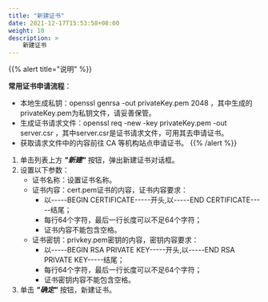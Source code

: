 ```yaml
---
title: "新建证书"
date: 2021-12-17T15:53:58+08:00
weight: 10
description: >
    新建证书
---
```



{{% alert title="说明" %}}

**常用证书申请流程**：

- 本地生成私钥：openssl genrsa -out privateKey.pem 2048 ，其中生成的privateKey.pem为私钥文件，请妥善保管。
- 生成证书请求文件：openssl req -new -key privateKey.pem -out server.csr ，其中server.csr是证书请求文件，可用其去申请证书。
- 获取请求文件中的内容前往 CA 等机构站点申请证书。
{{% /alert %}}

1. 单击列表上方 **_"新建"_** 按钮，弹出新建证书对话框。
2. 设置以下参数：
    - 证书名称：设置证书名称。
    - 证书内容：cert.pem证书的内容，证书内容要求：
        - 以-----BEGIN CERTIFICATE-----开头,以-----END CERTIFICATE-----结尾；
        - 每行64个字符，最后一行长度可以不足64个字符；
        - 证书内容不能包含空格。
    - 证书密钥：privkey.pem密钥的内容，密钥内容要求：
        - 以-----BEGIN RSA PRIVATE KEY-----开头,以-----END RSA PRIVATE KEY-----结尾；
        - 每行64个字符，最后一行长度可以不足64个字符；
        - 证书密钥内容不能包含空格。
3. 单击 **_"确定"_** 按钮，新建证书。
